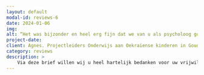 ```yaml
---
layout: default
modal-id: reviews-6
date: 2024-01-06
img: 
alt: “Het was bijzonder en heel erg fijn dat we van u als psycholoog goede handvatten hebben gekregen om hiermee om te gaan en ook dat u bereid was om met kinderen zelf en hun moeder in gesprek te gaan om hen te helpen.“
project-date: 
client: Agnes. Projectleiders Onderwijs aan Oekraïense kinderen in Gouda.
category: reviews
description: >
    Via deze brief willen wij u heel hartelijk bedanken voor uw vrijwillige(!) hulp aan de kinderen op onze school. Op onze school voor gevluchte Oekraïense kinderen zitten verschillende kinderen die niet lekker in hun vel zitten, getraumatiseerd zijn en soms moeilijk gedrag laten zien. Het was bijzonder en heel erg fijn dat we van u als psycholoog goede handvatten hebben gekregen om hiermee om te gaan en ook dat u bereid was om met kinderen zelf en hun moeder in gesprek te gaan om hen te helpen. Daarvoor een groot: Dank je wel!
---
```

